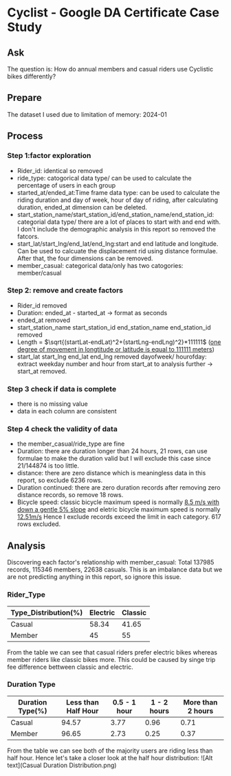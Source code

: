 # Cyclist - Google DA Certificate Case Study
## Ask
The question is: How do annual members and casual riders use Cyclistic bikes differently?
## Prepare
The dataset I used due to limitation of memory: 2024-01
## Process
### Step 1:factor exploration
- Rider_id: identical so removed
- ride_type: catogorical data type/ can be used to calculate the percentage of users in each group
- started_at/ended_at:Time frame data type: can be used to calculate the riding duration and day of week, hour of day of riding, after calculating duration, ended_at dimension can be deleted.
- start_station_name/start_station_id/end_station_name/end_station_id: categorial data type/ there are a lot of places to start with and end with. I don't include the demographic analysis in this report so removed the fatcors.
- start_lat/start_lng/end_lat/end_lng:start and end latitude and longitude. Can be used to calcuate the displacement rid using distance formulae. After that, the four dimensions can be removed.
- member_casual: categorical data/only has two catogories: member/casual
### Step 2: remove and create factors
- Rider_id removed
- Duration: ended_at - started_at -> format as seconds
- ended_at removed
- start_station_name	start_station_id	end_station_name	end_station_id removed
- Length = $`\sqrt{(startLat-endLat)^2+(startLng-endLng)^2}*111111`$ ([one degree of movement in longtitude or latitude is equal to 111111 meters](https://gis.stackexchange.com/questions/5821/calculating-latitude-longitude-x-miles-from-point#:~:text=The%20northwards%20displacement%20is%20r,(latitude)%20%2F%20111111%20degrees.))
- start_lat	start_lng	end_lat	end_lng removed
  dayofweek/ hourofday: extract weekday number and hour from start_at to analysis further -> start_at removed.
### Step 3 check if data is complete
- there is no missing value
- data in each column are consistent
### Step 4 check the validity of data
- the member_casual/ride_type are fine
- Duration: there are duration longer than 24 hours, 21 rows, can use formulae to make the duration valid but I will exclude this case since 21/144874 is too little.
- distance: there are zero distance which is meaningless data in this report, so exclude 6236 rows.
- Duration continued: there are zero duration records after removing zero distance records, so remove 18 rows.
- Bicycle speed: classic bicycle maximum speed is normally [8.5 m/s with down a gentle 5% slope](https://road-bike.co.uk/articles/average-speed.php#:~:text=Average%20speed%20-%20indications&text=Beginner%2C%20short%20distance%20(say%2010,)%3A%20average%20around%2016-19) and eletric bicycle maximum speed is normally [12.51m/s](https://www.gazellebikes.com/en-us/how-fast-do-electric-bikes-go#:~:text=Pedal%20assist%20motor&text=Most%20ebikes%20stop%20providing%20electric,into%20the%20current%20classification%20system.) Hence I exclude records exceed the limit in each category. 617 rows excluded.
## Analysis
Discovering each factor's relationship with member_casual:
Total 137985 records, 115346 members, 22638 casuals. This is an imbalance data but we are not predicting anything in this report, so ignore this issue.
### Rider_Type
Type_Distribution(%)  | Electric | Classic
------------- | ------------- | -------------
Casual  | 58.34  |  41.65
Member  | 45  |  55

From the table we can see that casual riders prefer electric bikes whereas member riders like classic bikes more. This could be caused by singe trip fee difference bettween classic and electric.
### Duration Type
Duration Type(%)  | Less than Half Hour | 0.5 - 1 hour | 1 - 2 hours | More than 2 hours
------------- | ------------- | ------------- | ------------- | ------------- 
Casual  | 94.57  |  3.77 | 0.96 | 0.71
Member  | 96.65  |  2.73 | 0.25 | 0.37

From the table we can see both of the majority users are riding less than half hour. Hence let's take a closer look at the half hour distribution:
![Alt text](Casual Duration Distribution.png)
